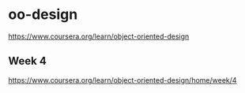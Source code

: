 # oo-design
https://www.coursera.org/learn/object-oriented-design

## Week 4
https://www.coursera.org/learn/object-oriented-design/home/week/4
